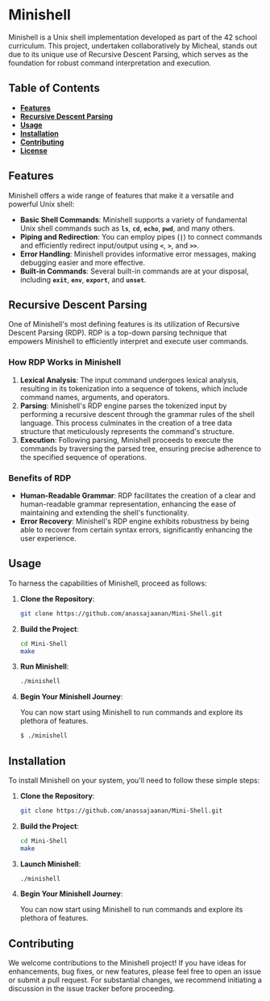 # **Minishell**

Minishell is a Unix shell implementation developed as part of the 42 school curriculum. This project, undertaken collaboratively by Micheal, stands out due to its unique use of Recursive Descent Parsing, which serves as the foundation for robust command interpretation and execution.

## **Table of Contents**

- **[Features](#features)**
- **[Recursive Descent Parsing](#recursive-descent-parsing)**
- **[Usage](#usage)**
- **[Installation](#installation)**
- **[Contributing](#contributing)**
- **[License](#license)**

## **Features**

Minishell offers a wide range of features that make it a versatile and powerful Unix shell:

- **Basic Shell Commands**: Minishell supports a variety of fundamental Unix shell commands such as **`ls`**, **`cd`**, **`echo`**, **`pwd`**, and many others.
- **Piping and Redirection**: You can employ pipes (**`|`**) to connect commands and efficiently redirect input/output using **`<`**, **`>`**, and **`>>`**.
- **Error Handling**: Minishell provides informative error messages, making debugging easier and more effective.
- **Built-in Commands**: Several built-in commands are at your disposal, including **`exit`**, **`env`**, **`export`**, and **`unset`**.

## **Recursive Descent Parsing**

One of Minishell's most defining features is its utilization of Recursive Descent Parsing (RDP). RDP is a top-down parsing technique that empowers Minishell to efficiently interpret and execute user commands.

### **How RDP Works in Minishell**

1. **Lexical Analysis**: The input command undergoes lexical analysis, resulting in its tokenization into a sequence of tokens, which include command names, arguments, and operators.
2. **Parsing**: Minishell's RDP engine parses the tokenized input by performing a recursive descent through the grammar rules of the shell language. This process culminates in the creation of a tree data structure that meticulously represents the command's structure.
3. **Execution**: Following parsing, Minishell proceeds to execute the commands by traversing the parsed tree, ensuring precise adherence to the specified sequence of operations.

### **Benefits of RDP**

- **Human-Readable Grammar**: RDP facilitates the creation of a clear and human-readable grammar representation, enhancing the ease of maintaining and extending the shell's functionality.
- **Error Recovery**: Minishell's RDP engine exhibits robustness by being able to recover from certain syntax errors, significantly enhancing the user experience.

## **Usage**

To harness the capabilities of Minishell, proceed as follows:

1. **Clone the Repository**:
    
    ```bash
    git clone https://github.com/anassajaanan/Mini-Shell.git
    ```
    
2. **Build the Project**:
    
    ```bash
    cd Mini-Shell
    make
    ```
    
3. **Run Minishell**:
    
    ```bash
    ./minishell
    ```
    
4. **Begin Your Minishell Journey**:
    
    You can now start using Minishell to run commands and explore its plethora of features.
    
    ```bash
    $ ./minishell
    ```
    

## **Installation**

To install Minishell on your system, you'll need to follow these simple steps:

1. **Clone the Repository**:
    
    ```bash
    git clone https://github.com/anassajaanan/Mini-Shell.git
    ```
    
2. **Build the Project**:
    
    ```bash
    cd Mini-Shell
    make
    ```
    
3. **Launch Minishell**:
    
    ```bash
    ./minishell
    ```
    
4. **Begin Your Minishell Journey**:
    
    You can now start using Minishell to run commands and explore its plethora of features.
    

## **Contributing**

We welcome contributions to the Minishell project! If you have ideas for enhancements, bug fixes, or new features, please feel free to open an issue or submit a pull request. For substantial changes, we recommend initiating a discussion in the issue tracker before proceeding.
